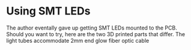 # Using SMT LEDs
The author eventally gave up getting SMT LEDs mounted to the PCB. Should you want to try, here are the two 3D
printed parts that differ. The light tubes accommodate 2mm end glow fiber optic cable